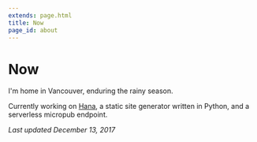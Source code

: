 ```yaml
---
extends: page.html
title: Now
page_id: about
---
```

# Now

I'm home in Vancouver, enduring the rainy season.

Currently working on [Hana](https://github.com/mayo/hana), a static site generator written in Python, and a serverless micropub endpoint.

*Last updated December 13, 2017*
